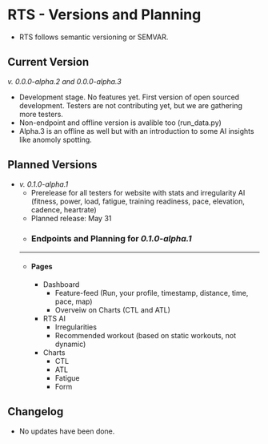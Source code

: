 # RTS - Versions and Planning

- RTS follows semantic versioning or SEMVAR.

## Current Version
*v. 0.0.0-alpha.2 and 0.0.0-alpha.3*

- Development stage. No features yet. First version of open sourced development. Testers are not contributing yet, but we are gathering more testers.
- Non-endpoint and offline version is avalible too (run_data.py)
- Alpha.3 is an offline as well but with an introduction to some AI insights like anomoly spotting.

## Planned Versions
- *v. 0.1.0-alpha.1*
  - Prerelease for all testers for website with stats and irregularity AI (fitness, power, load, fatigue, training readiness, pace, elevation, cadence, heartrate)
  - Planned release: May 31
  - ### Endpoints and Planning for *0.1.0-alpha.1*
  - --
    - #### Pages
      - Dashboard
        - Feature-feed (Run, your profile, timestamp, distance, time, pace, map)
        - Overveiw on Charts (CTL and ATL)
      - RTS AI
        - Irregularities
        - Recommended workout (based on static workouts, not dynamic)
      - Charts
        - CTL
        - ATL
        - Fatigue
        - Form


## Changelog
- No updates have been done.



